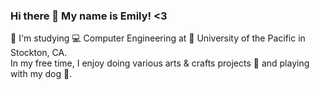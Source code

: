 ### Hi there 👋 My name is Emily! <3

<!--
**emilyyeh123/emilyyeh123** is a ✨ _special_ ✨ repository because its `README.md` (this file) appears on your GitHub profile.

Here are some ideas to get you started:

- 🔭 I’m currently working on ...
- 🌱 I’m currently learning ...
- 👯 I’m looking to collaborate on ...
- 🤔 I’m looking for help with ...
- 💬 Ask me about ...
- 📫 How to reach me: ...
- 😄 Pronouns: ...
- ⚡ Fun fact: ...
-->

:notebook_with_decorative_cover: I'm studying :computer: Computer Engineering at :school: University of the Pacific in Stockton, CA.\
In my free time, I enjoy doing various arts & crafts projects :art: and playing with my dog :dog:.
